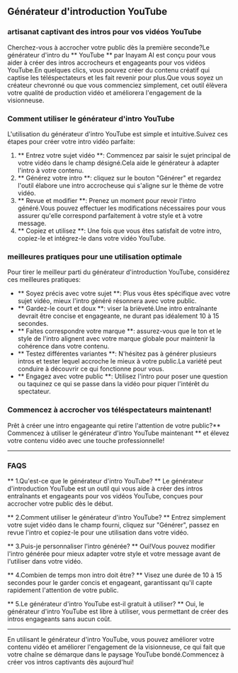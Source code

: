 ## Générateur d'introduction YouTube

### artisanat captivant des intros pour vos vidéos YouTube

Cherchez-vous à accrocher votre public dès la première seconde?Le générateur d'intro du ** YouTube ** par Inayam AI est conçu pour vous aider à créer des intros accrocheurs et engageants pour vos vidéos YouTube.En quelques clics, vous pouvez créer du contenu créatif qui captise les téléspectateurs et les fait revenir pour plus.Que vous soyez un créateur chevronné ou que vous commenciez simplement, cet outil élèvera votre qualité de production vidéo et améliorera l'engagement de la visionneuse.

### Comment utiliser le générateur d'intro YouTube

L'utilisation du générateur d'intro YouTube est simple et intuitive.Suivez ces étapes pour créer votre intro vidéo parfaite:

1. ** Entrez votre sujet vidéo **: Commencez par saisir le sujet principal de votre vidéo dans le champ désigné.Cela aide le générateur à adapter l'intro à votre contenu.
2. ** Générez votre intro **: cliquez sur le bouton "Générer" et regardez l'outil élabore une intro accrocheuse qui s'aligne sur le thème de votre vidéo.
3. ** Revue et modifier **: Prenez un moment pour revoir l'intro généré.Vous pouvez effectuer les modifications nécessaires pour vous assurer qu'elle correspond parfaitement à votre style et à votre message.
4. ** Copiez et utilisez **: Une fois que vous êtes satisfait de votre intro, copiez-le et intégrez-le dans votre vidéo YouTube.

### meilleures pratiques pour une utilisation optimale

Pour tirer le meilleur parti du générateur d'introduction YouTube, considérez ces meilleures pratiques:

- ** Soyez précis avec votre sujet **: Plus vous êtes spécifique avec votre sujet vidéo, mieux l'intro généré résonnera avec votre public.
- ** Gardez-le court et doux **: viser la brièveté.Une intro entraînante devrait être concise et engageante, ne durant pas idéalement 10 à 15 secondes.
- ** Faites correspondre votre marque **: assurez-vous que le ton et le style de l'intro alignent avec votre marque globale pour maintenir la cohérence dans votre contenu.
- ** Testez différentes variantes **: N'hésitez pas à générer plusieurs intros et tester lequel accroche le mieux à votre public.La variété peut conduire à découvrir ce qui fonctionne pour vous.
- ** Engagez avec votre public **: Utilisez l'intro pour poser une question ou taquinez ce qui se passe dans la vidéo pour piquer l'intérêt du spectateur.

### Commencez à accrocher vos téléspectateurs maintenant!

Prêt à créer une intro engageante qui retire l'attention de votre public?** Commencez à utiliser le générateur d'intro YouTube maintenant ** et élevez votre contenu vidéo avec une touche professionnelle!

---

### FAQS

** 1.Qu'est-ce que le générateur d'intro YouTube? **
Le générateur d'introduction YouTube est un outil qui vous aide à créer des intros entraînants et engageants pour vos vidéos YouTube, conçues pour accrocher votre public dès le début.

** 2.Comment utiliser le générateur d'intro YouTube? **
Entrez simplement votre sujet vidéo dans le champ fourni, cliquez sur "Générer", passez en revue l'intro et copiez-le pour une utilisation dans votre vidéo.

** 3.Puis-je personnaliser l'intro générée? **
Oui!Vous pouvez modifier l'intro générée pour mieux adapter votre style et votre message avant de l'utiliser dans votre vidéo.

** 4.Combien de temps mon intro doit être? **
Visez une durée de 10 à 15 secondes pour le garder concis et engageant, garantissant qu'il capte rapidement l'attention de votre public.

** 5.Le générateur d'intro YouTube est-il gratuit à utiliser? **
Oui, le générateur d'intro YouTube est libre à utiliser, vous permettant de créer des intros engageants sans aucun coût.

---

En utilisant le générateur d'intro YouTube, vous pouvez améliorer votre contenu vidéo et améliorer l'engagement de la visionneuse, ce qui fait que votre chaîne se démarque dans le paysage YouTube bondé.Commencez à créer vos intros captivants dès aujourd'hui!
